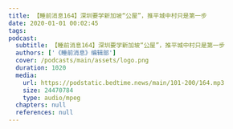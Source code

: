 ```yaml
---
title: 【睡前消息164】深圳要学新加坡“公屋”，推平城中村只是第一步
date: 2020-01-01 00:02:45
tags:
podcast:
  subtitle: 【睡前消息164】深圳要学新加坡“公屋”，推平城中村只是第一步
  authors: ['《睡前消息》编辑部']
  cover: /podcasts/main/assets/logo.png
  duration: 1020
  media:
    url: https://podstatic.bedtime.news/main/101-200/164.mp3
    size: 24470784
    type: audio/mpeg
  chapters: null
  references: null
---
```

